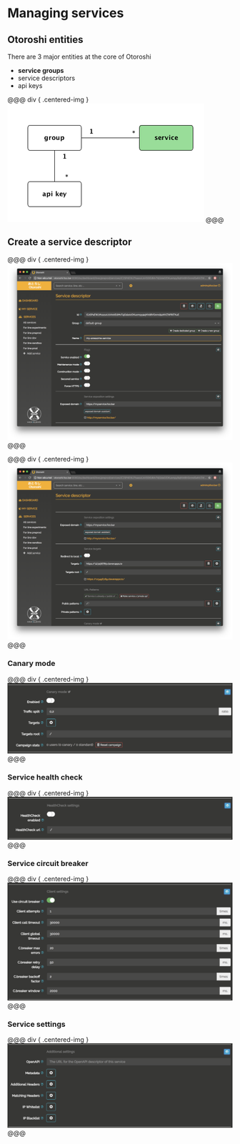 # Managing services

## Otoroshi entities

There are 3 major entities at the core of Otoroshi

* **service groups**
* service descriptors
* api keys

@@@ div { .centered-img }
<img src="../img/models-service.png" />
@@@

## Create a service descriptor

@@@ div { .centered-img }
<img src="../img/new-service-flags.png" />
@@@

@@@ div { .centered-img }
<img src="../img/new-service-patterns.png" />
@@@

### Canary mode

@@@ div { .centered-img }
<img src="../img/new-service-canary.png" />
@@@

### Service health check

@@@ div { .centered-img }
<img src="../img/new-service-healthcheck.png" />
@@@

### Service circuit breaker

@@@ div { .centered-img }
<img src="../img/new-service-client.png" />
@@@

### Service settings

@@@ div { .centered-img }
<img src="../img/new-service-meta.png" />
@@@